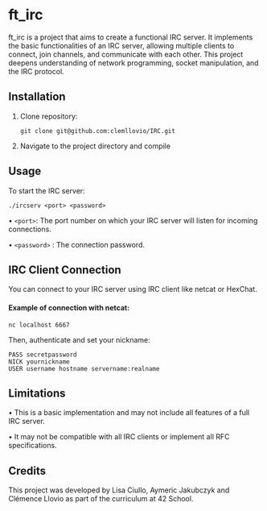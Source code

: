 # ft_irc
ft_irc is a project that aims to create a functional IRC server. It implements the basic functionalities of an IRC server, allowing multiple clients to connect, join channels, and communicate with each other. This project deepens understanding of network programming, socket manipulation, and the IRC protocol.
## Installation 
1. Clone repository:
   ```
   git clone git@github.com:clemllovio/IRC.git
   ```
2. Navigate to the project directory and compile

## Usage 
To start the IRC server:
```
./ircserv <port> <password>
```
• `<port>`: The port number on which your IRC server will listen for incoming connections.

• `<password>` : The connection password.

## IRC Client Connection
You can connect to your IRC server using IRC client like netcat or HexChat.

#### Example of connection with netcat:
```
nc localhost 6667
```

Then, authenticate and set your nickname:
```
PASS secretpassword
NICK yournickname
USER username hostname servername:realname
```

## Limitations
• This is a basic implementation and may not include all features of a full IRC server.

• It may not be compatible with all IRC clients or implement all RFC specifications.

## Credits
This project was developed by Lisa Ciullo, Aymeric Jakubczyk and Clémence Llovio as part of the curriculum at 42 School. 
